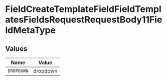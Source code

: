 # FieldCreateTemplateFieldFieldTemplatesFieldsRequestRequestBody11FieldMetaType


## Values

| Name       | Value      |
| ---------- | ---------- |
| `DROPDOWN` | dropdown   |